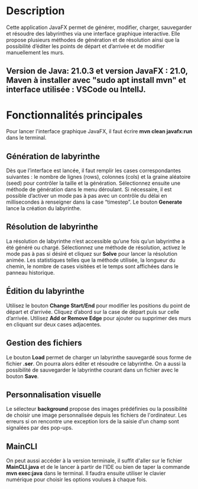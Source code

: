 # Description
Cette application JavaFX permet de générer, modifier, charger, sauvegarder et résoudre des labyrinthes via une interface graphique interactive. Elle propose plusieurs méthodes de génération et de résolution ainsi que la possibilité d’éditer les points de départ et d’arrivée et de modifier manuellement les murs. 

## Version de Java: 21.0.3 et version JavaFX : 21.0, Maven à installer avec "sudo apt install mvn" et interface utilisée : VSCode ou IntellJ.


# Fonctionnalités principales

Pour lancer l'interface graphique JavaFX, il faut écrire **mvn clean javafx:run** dans le terminal.

## Génération de labyrinthe
Dès que l’interface est lancée, il faut remplir les cases correspondantes suivantes : le nombre de lignes (rows), colonnes (cols) et la graine aléatoire (seed) pour contrôler la taille et la génération. Sélectionnez ensuite une méthode de génération dans le menu déroulant. Si nécessaire, il est possible d’activer un mode pas à pas avec un contrôle du délai en millisecondes à renseigner dans la case “timestep”. Le bouton **Generate** lance la création du labyrinthe.

## Résolution de labyrinthe
La résolution de labyrinthe n’est accessible qu’une fois qu’un labyrinthe a été généré ou chargé. Sélectionnez une méthode de résolution, activez le mode pas à pas si désiré et cliquez sur **Solve** pour lancer la résolution animée. Les statistiques telles que la méthode utilisée, la longueur du chemin, le nombre de cases visitées et le temps sont affichées dans le panneau historique.

## Édition du labyrinthe
Utilisez le bouton **Change Start/End** pour modifier les positions du point de départ et d’arrivée. Cliquez d’abord sur la case de départ puis sur celle d’arrivée. Utilisez **Add or Remove Edge** pour ajouter ou supprimer des murs en cliquant sur deux cases adjacentes.

## Gestion des fichiers
Le bouton **Load** permet de charger un labyrinthe sauvegardé sous forme de fichier **.ser**. On pourra alors éditer et résoudre ce labyrinthe. On a aussi la possibilité de sauvegarder le labyrinthe courant dans un fichier avec le bouton **Save**.

## Personnalisation visuelle
Le sélecteur **background** propose des images prédéfinies ou la possibilité de choisir une image personnalisée depuis les fichiers de l'ordinateur. Les erreurs si on rencontre une exception lors de la saisie d’un champ sont signalées par des pop-ups.

## MainCLI
On peut aussi accéder à la version terminale, il suffit d'aller sur le fichier **MainCLI.java** et de le lancer à partir de l'IDE ou bien de taper la commande **mvn exec:java** dans le terminal. Il faudra ensuite utiliser le clavier numérique pour choisir les options voulues à chaque fois.
